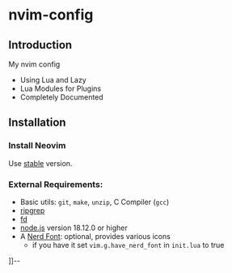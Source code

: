 # nvim-config

## Introduction

My nvim config

* Using Lua and Lazy
* Lua Modules for Plugins
* Completely Documented

## Installation

### Install Neovim

Use [stable](https://github.com/neovim/neovim/releases/tag/stable) version.

### External Requirements:
- Basic utils: `git`, `make`, `unzip`, C Compiler (`gcc`)
- [ripgrep](https://github.com/BurntSushi/ripgrep#installation)
- [fd](https://github.com/sharkdp/fd)
- [node.js](https://github.com/nodejs/node) version 18.12.0 or higher
- A [Nerd Font](https://www.nerdfonts.com/): optional, provides various icons
  - if you have it set `vim.g.have_nerd_font` in `init.lua` to true

]]--

